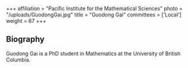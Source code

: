 +++
affiliation = "Pacific Institute for the Mathematical Sciences"
photo = "/uploads/GuodongGai.jpg"
title = "Guodong Gai"
committees = ['Local']
weight = 67
+++
## Biography

Guodong Gai is a PhD student in Mathematics at the University of British
Columbia.

